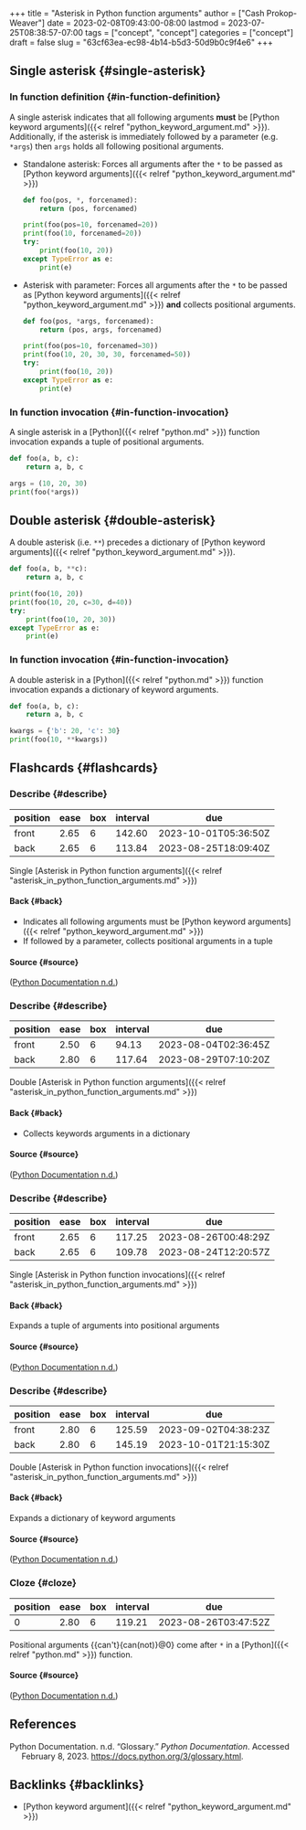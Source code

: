 +++
title = "Asterisk in Python function arguments"
author = ["Cash Prokop-Weaver"]
date = 2023-02-08T09:43:00-08:00
lastmod = 2023-07-25T08:38:57-07:00
tags = ["concept", "concept"]
categories = ["concept"]
draft = false
slug = "63cf63ea-ec98-4b14-b5d3-50d9b0c9f4e6"
+++

## Single asterisk {#single-asterisk}


### In function definition {#in-function-definition}

A single asterisk indicates that all following arguments **must** be [Python keyword arguments]({{< relref "python_keyword_argument.md" >}}). Additionally, if the asterisk is immediately followed by a parameter (e.g. `*args`) then `args` holds all following positional arguments.

-   Standalone asterisk: Forces all arguments after the `*` to be passed as [Python keyword arguments]({{< relref "python_keyword_argument.md" >}})
    ```python
    def foo(pos, *, forcenamed):
        return (pos, forcenamed)

    print(foo(pos=10, forcenamed=20))
    print(foo(10, forcenamed=20))
    try:
        print(foo(10, 20))
    except TypeError as e:
        print(e)
    ```

-   Asterisk with parameter: Forces all arguments after the `*` to be passed as [Python keyword arguments]({{< relref "python_keyword_argument.md" >}}) **and** collects positional arguments.
    ```python
    def foo(pos, *args, forcenamed):
        return (pos, args, forcenamed)

    print(foo(pos=10, forcenamed=30))
    print(foo(10, 20, 30, 30, forcenamed=50))
    try:
        print(foo(10, 20))
    except TypeError as e:
        print(e)
    ```


### In function invocation {#in-function-invocation}

A single asterisk in a [Python]({{< relref "python.md" >}}) function invocation expands a tuple of positional arguments.

```python
def foo(a, b, c):
    return a, b, c

args = (10, 20, 30)
print(foo(*args))
```


## Double asterisk {#double-asterisk}

A double asterisk (i.e. `**`) precedes a dictionary of [Python keyword arguments]({{< relref "python_keyword_argument.md" >}}).

```python
def foo(a, b, **c):
    return a, b, c

print(foo(10, 20))
print(foo(10, 20, c=30, d=40))
try:
    print(foo(10, 20, 30))
except TypeError as e:
    print(e)
```


### In function invocation {#in-function-invocation}

A double asterisk in a [Python]({{< relref "python.md" >}}) function invocation expands a dictionary of keyword arguments.

```python
def foo(a, b, c):
    return a, b, c

kwargs = {'b': 20, 'c': 30}
print(foo(10, **kwargs))
```


## Flashcards {#flashcards}


### Describe {#describe}

| position | ease | box | interval | due                  |
|----------|------|-----|----------|----------------------|
| front    | 2.65 | 6   | 142.60   | 2023-10-01T05:36:50Z |
| back     | 2.65 | 6   | 113.84   | 2023-08-25T18:09:40Z |

Single [Asterisk in Python function arguments]({{< relref "asterisk_in_python_function_arguments.md" >}})


#### Back {#back}

-   Indicates all following arguments must be [Python keyword arguments]({{< relref "python_keyword_argument.md" >}})
-   If followed by a parameter, collects positional arguments in a tuple


#### Source {#source}

(<a href="#citeproc_bib_item_1">Python Documentation n.d.</a>)


### Describe {#describe}

| position | ease | box | interval | due                  |
|----------|------|-----|----------|----------------------|
| front    | 2.50 | 6   | 94.13    | 2023-08-04T02:36:45Z |
| back     | 2.80 | 6   | 117.64   | 2023-08-29T07:10:20Z |

Double [Asterisk in Python function arguments]({{< relref "asterisk_in_python_function_arguments.md" >}})


#### Back {#back}

-   Collects keywords arguments in a dictionary


#### Source {#source}

(<a href="#citeproc_bib_item_1">Python Documentation n.d.</a>)


### Describe {#describe}

| position | ease | box | interval | due                  |
|----------|------|-----|----------|----------------------|
| front    | 2.65 | 6   | 117.25   | 2023-08-26T00:48:29Z |
| back     | 2.65 | 6   | 109.78   | 2023-08-24T12:20:57Z |

Single [Asterisk in Python function invocations]({{< relref "asterisk_in_python_function_arguments.md" >}})


#### Back {#back}

Expands a tuple of arguments into positional arguments


#### Source {#source}

(<a href="#citeproc_bib_item_1">Python Documentation n.d.</a>)


### Describe {#describe}

| position | ease | box | interval | due                  |
|----------|------|-----|----------|----------------------|
| front    | 2.80 | 6   | 125.59   | 2023-09-02T04:38:23Z |
| back     | 2.80 | 6   | 145.19   | 2023-10-01T21:15:30Z |

Double [Asterisk in Python function invocations]({{< relref "asterisk_in_python_function_arguments.md" >}})


#### Back {#back}

Expands a dictionary of keyword arguments


#### Source {#source}

(<a href="#citeproc_bib_item_1">Python Documentation n.d.</a>)


### Cloze {#cloze}

| position | ease | box | interval | due                  |
|----------|------|-----|----------|----------------------|
| 0        | 2.80 | 6   | 119.21   | 2023-08-26T03:47:52Z |

Positional arguments {{can't}{can(not)}@0} come after `*` in a [Python]({{< relref "python.md" >}}) function.


#### Source {#source}

(<a href="#citeproc_bib_item_1">Python Documentation n.d.</a>)

## References

<style>.csl-entry{text-indent: -1.5em; margin-left: 1.5em;}</style><div class="csl-bib-body">
  <div class="csl-entry"><a id="citeproc_bib_item_1"></a>Python Documentation. n.d. “Glossary.” <i>Python Documentation</i>. Accessed February 8, 2023. <a href="https://docs.python.org/3/glossary.html">https://docs.python.org/3/glossary.html</a>.</div>
</div>


## Backlinks {#backlinks}

-   [Python keyword argument]({{< relref "python_keyword_argument.md" >}})

